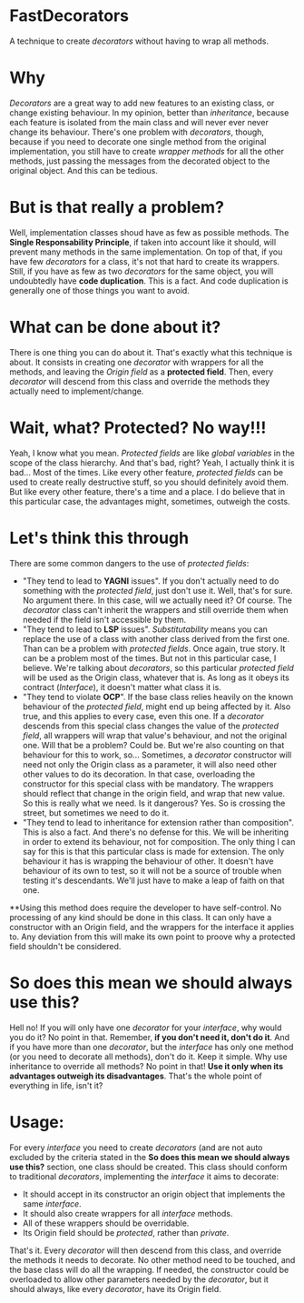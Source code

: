 # FastDecorators
A technique to create *decorators* without having to wrap all methods.

# Why
*Decorators* are a great way to add new features to an existing class, or change existing behaviour. In my opinion, better than *inheritance*, because each feature is isolated from the main class and will never ever never change its behaviour.
There's one problem with *decorators*, though, because if you need to decorate one single method from the original implementation, you still have to create *wrapper methods* for all the other methods, just passing the messages from the decorated object to the original object. And this can be tedious.

# But is that really a problem?
Well, implementation classes shoud have as few as possible methods. The **Single Responsability Principle**, if taken into account like it should, will prevent many methods in the same implementation. On top of that, if you have few *decorators* for a class, it's not that hard to create its wrappers.
Still, if you have as few as two *decorators* for the same object, you will undoubtedly have **code duplication**. This is a fact. And code duplication is generally one of those things you want to avoid.

# What can be done about it?
There is one thing you can do about it. That's exactly what this technique is about.
It consists in creating one *decorator* with wrappers for all the methods, and leaving the *Origin field* as a **protected field**.
Then, every *decorator* will descend from this class and override the methods they actually need to implement/change.

# Wait, what? Protected? No way!!!
Yeah, I know what you mean. *Protected fields* are like *global variables* in the scope of the class hierarchy. And that's bad, right?
Yeah, I actually think it is bad... Most of the times. Like every other feature, *protected fields* can be used to create really destructive stuff, so you should definitely avoid them. But like every other feature, there's a time and a place. I do believe that in this particular case, the advantages might, sometimes, outweigh the costs.

# Let's think this through
There are some common dangers to the use of *protected fields*:
* "They tend to lead to **YAGNI** issues". If you don't actually need to do something with the *protected field*, just don't use it.
  Well, that's for sure. No argument there. In this case, will we actually need it? Of course. The *decorator* class can't inherit the wrappers and still override them when needed if the field isn't accessible by them.
* "They tend to lead to **LSP** issues". *Substitutability* means you can replace the use of a class with another class derived from the first one. Than can be a problem with *protected fields*.
  Once again, true story. It can be a problem most of the times. But not in this particular case, I believe. We're talking about *decorators*, so this particular *protected field* will be used as the Origin class, whatever that is. As long as it obeys its contract (*Interface*), it doesn't matter what class it is.
* "They tend to violate **OCP**". If the base class relies heavily on the known behaviour of the *protected field*, might end up being affected by it.
  Also true, and this applies to every case, even this one. If a *decorator* descends from this special class changes the value of the *protected field*, all wrappers will wrap that value's behaviour, and not the original one. Will that be a problem? Could be. But we're also counting on that behaviour for this to work, so... Sometimes, a *decorator* constructor will need not only the Origin class as a parameter, it will also need other other values to do its decoration. In that case, overloading the constructor for this special class with be mandatory. The wrappers should reflect that change in the origin field, and wrap that new value. So this is really what we need. Is it dangerous? Yes. So is crossing the street, but sometimes we need to do it.
* "They tend to lead to inheritance for extension rather than composition". 
  This is also a fact. And there's no defense for this. We will be inheriting in order to extend its behaviour, not for composition.
  The only thing I can say for this is that this particular class is made for extension. The only behaviour it has is wrapping the behaviour of other. It doesn't have behaviour of its own to test, so it will not be a source of trouble when testing it's descendants. We'll just have to make a leap of faith on that one.
  
**Using this method does require the developer to have self-control. No processing of any kind should be done in this class. It can only have a constructor with an Origin field, and the wrappers for the interface it applies to. Any deviation from this will make its own point to proove why a protected field shouldn't be considered.

# So does this mean we should always use this?
Hell no! If you will only have one *decorator* for your *interface*, why would you do it? No point in that. Remember, **if you don't need it, don't do it**. And if you have more than one *decorator*, but the *interface* has only one method (or you need to decorate all methods), don't do it. Keep it simple. Why use inheritance to override all methods? No point in that!
**Use it only when its advantages outweigh its disadvantages**. That's the whole point of everything in life, isn't it?

# Usage:
For every *interface* you need to create *decorators* (and are not auto excluded by the criteria stated in the **So does this mean we should always use this?** section, one class should be created.
This class should conform to traditional *decorators*, implementing the *interface* it aims to decorate:
* It should accept in its constructor an origin object that implements the same *interface*.
* It should also create wrappers for all *interface* methods.
* All of these wrappers should be overridable.
* Its Origin field should be *protected*, rather than *private*.

That's it. Every *decorator* will then descend from this class, and override the methods it needs to decorate. No other method need to be touched, and the base class will do all the wrapping. If needed, the constructor could be overloaded to allow other parameters needed by the *decorator*, but it should always, like every *decorator*, have its Origin field.
